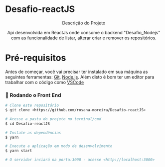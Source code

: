 # Desafio-reactJS

 <p align="center">Descrição do Projeto</p>
<p align="center">Api desenvolvida em ReactJs onde consome o backend "Desafio_Nodejs" com as funcionalidade de listar, alterar criar e remover os repositórios.</p>


# Pré-requisitos

Antes de começar, você vai precisar ter instalado em sua máquina as seguintes ferramentas:
[Git](https://git-scm.com), [Node.js](https://nodejs.org/en/). 
Além disto é bom ter um editor para trabalhar com o código como [VSCode](https://code.visualstudio.com/)

### 🎲 Rodando o Front End

```bash
# Clone este repositório
$ git clone <https://github.com/rosana-moreira/Desafio-reactJS>

# Acesse a pasta do projeto no terminal/cmd
$ cd Desafio-reactJS

# Instale as dependências
$ yarn

# Execute a aplicação em modo de desenvolvimento
$ yarn start

# O servidor inciará na porta:3000 - acesse <http://localhost:3000>
```

